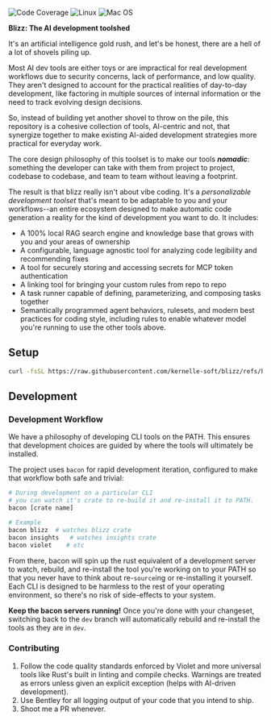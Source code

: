 ![Code Coverage](https://img.shields.io/badge/Code%20Coverage-33%25-critical?style=flat)
![Linux](https://github.com/kernelle-soft/blizz/actions/workflows/linux.yml/badge.svg?branch=dev)
![Mac OS](https://github.com/kernelle-soft/blizz/actions/workflows/macos.yml/badge.svg?branch=dev)

**Blizz: The AI development toolshed**

It's an artificial intelligence gold rush, and let's be honest, there are a hell of a lot of shovels piling up.

Most AI dev tools are either toys or are impractical for real development workflows due to security concerns, lack of performance, and low quality. They aren't designed to account for the practical realities of day-to-day development, like factoring in multiple sources of internal information or the need to track evolving design decisions.

So, instead of building yet another shovel to throw on the pile, this repository is a cohesive collection of tools, AI-centric and not, that synergize together to make existing AI-aided development strategies more practical for everyday work.

The core design philosophy of this toolset is to make our tools ***nomadic***: something the developer can take with them from project to project, codebase to codebase, and team to team without leaving a footprint.

The result is that blizz really isn't about vibe coding. It's a _personalizable development toolset_ that's meant to be adaptable to you and your workflows--an entire ecosystem designed to make automatic code generation a reality for the kind of development you want to do. It includes:
- A 100% local RAG search engine and knowledge base that grows with you and your areas of ownership
- A configurable, language agnostic tool for analyzing code legibility and recommending fixes
- A tool for securely storing and accessing secrets for MCP token authentication
- A linking tool for bringing your custom rules from repo to repo
- A task runner capable of defining, parameterizing, and composing tasks together
- Semantically programmed agent behaviors, rulesets, and modern best practices for coding style, including rules to enable whatever model you're running to use the other tools above.


## Setup

```bash
curl -fsSL https://raw.githubusercontent.com/kernelle-soft/blizz/refs/heads/dev/scripts/install.sh | sh
```

## Development

### Development Workflow

We have a philosophy of developing CLI tools on the PATH. This ensures that development choices are guided by where the tools will ultimately be installed.

The project uses `bacon` for rapid development iteration, configured to make that workflow both safe and trivial:

```bash
# During development on a particular CLI
# you can watch it's crate to re-build it and re-install it to PATH. 
bacon [crate name]

# Example
bacon blizz  # watches blizz crate
bacon insights   # watches insights crate
bacon violet    # etc
```

From there, bacon will spin up the rust equivalent of a development server to watch, rebuild, and re-install the tool you're working on to your PATH so that you never have to think about re-`source`ing or re-installing it yourself. Each CLI is designed to be harmless to the rest of your operating environment, so there's no risk of side-effects to your system. 

**Keep the bacon servers running!** Once you're done with your changeset, switching back to the `dev` branch will automatically rebuild and re-install the tools as they are in `dev`.

### Contributing

1. Follow the code quality standards enforced by Violet and more universal tools like Rust's built in linting and compile checks. Warnings are treated as errors unless given an explicit exception (helps with AI-driven development).
2. Use Bentley for all logging output of your code that you intend to ship.
3. Shoot me a PR whenever.
